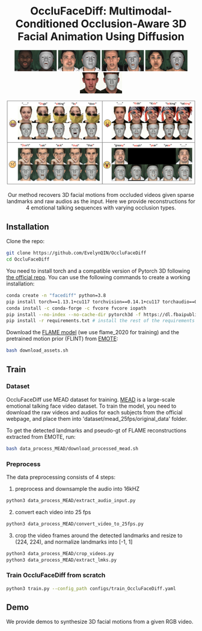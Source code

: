 <div align="center">

  # OccluFaceDiff: Multimodal-Conditioned Occlusion-Aware 3D Facial Animation Using Diffusion
</div>

<p align="center"> 
<img src="figs/demo_1.gif">
<img src="figs/demo_2.gif">
<img src="figs/demo_3.gif">
<img src="figs/demo_6.gif">
<img src="figs/demo_7.gif">
</p>

<p align="center"> 
<img src="figs/intro.png">
</p>
<p align="center"> Our method recovers 3D facial motions from occluded videos given sparse landmarks and raw audios as the input. Here we provide reconstructions for 4 emotional talking sequences with varying occlusion types. <p align="center">

## Installation
Clone the repo:
```bash
git clone https://github.com/EvelynQIN/OccluFaceDiff
cd OccluFaceDiff
```  

You need to install torch and a compatible version of Pytorch 3D following [the official repo](https://github.com/facebookresearch/pytorch3d). You can use the following commands to create a working installation:
```bash
conda create -n "facediff" python=3.8
pip install torch==1.13.1+cu117 torchvision==0.14.1+cu117 torchaudio==0.13.1 --extra-index-url https://download.pytorch.org/whl/cu117
conda install -c conda-forge -c fvcore fvcore iopath 
pip install --no-index --no-cache-dir pytorch3d -f https://dl.fbaipublicfiles.com/pytorch3d/packaging/wheels/py310_cu117_pyt1131/download.html
pip install -r requirements.txt # install the rest of the requirements
```

Download the [FLAME model](https://flame.is.tue.mpg.de/) (we use flame_2020 for training) and the pretrained motion prior (FLINT) from [EMOTE](https://emote.is.tue.mpg.de/index.html):
```bash
bash download_assets.sh
```

## Train

### Dataset
OccluFaceDiff use MEAD dataset for training. [MEAD](https://wywu.github.io/projects/MEAD/MEAD.html) is a large-scale emotional talking face video dataset. To train the model, you need to download the raw videos and audios for each subjects from the official webpage, and place them into 'dataset/mead_25fps/original_data' folder.

To get the detected landmarks and pseudo-gt of FLAME reconstructions extracted from EMOTE, run: 
```bash
bash data_process_MEAD/download_processed_mead.sh
```

### Preprocess
The data preprocessing consists of 4 steps:
1. preprocess and downsample the audio into 16kHZ
```bash
python3 data_process_MEAD/extract_audio_input.py
```

2. convert each video into 25 fps
```bash
python3 data_process_MEAD/convert_video_to_25fps.py
```

3. crop the video frames around the detected landmarks and resize to (224, 224), and normalize landmarks into [-1, 1]
```bash
python3 data_process_MEAD/crop_videos.py
python3 data_process_MEAD/extract_lmks.py
```

### Train OccluFaceDiff from scratch
```bash
python3 train.py --config_path configs/train_OccluFaceDiff.yaml
```

## Demo
We provide demos to synthesize 3D facial motions from a given RGB video.

